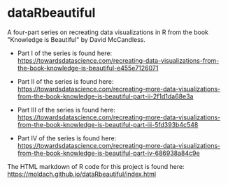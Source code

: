 # dataRbeautiful
A four-part series on recreating data visualizations in R from the book "Knowledge is Beautiful" by David McCandless.

+ Part I of the series is found here: https://towardsdatascience.com/recreating-data-visualizations-from-the-book-knowledge-is-beautiful-e455e7126071

+ Part II of the series is found here: https://towardsdatascience.com/recreating-more-data-visualizations-from-the-book-knowledge-is-beautiful-part-ii-2f1d1da68e3a

+ Part III of the series is found here: https://towardsdatascience.com/recreating-more-data-visualizations-from-the-book-knowledge-is-beautiful-part-iii-5fd393b4c548

+ Part IV of the series is found here: https://towardsdatascience.com/recreating-more-data-visualizations-from-the-book-knowledge-is-beautiful-part-iv-686938a84c9e

The HTML markdown of R code for this project is found here: https://moldach.github.io/dataRbeautiful/index.html
